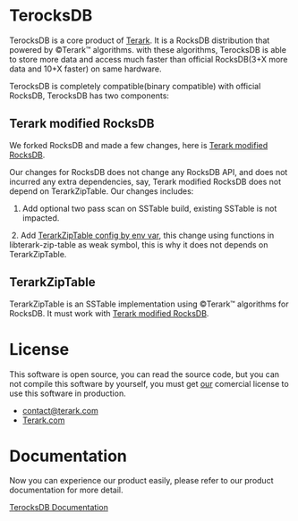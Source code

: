 # TerocksDB 

TerocksDB is a core product of [Terark](http://terark.com). It is a RocksDB distribution that powered by &copy;Terark&trade; algorithms. with these algorithms, TerocksDB is able to store more data and access much faster than official RocksDB(3+X more data and 10+X faster) on same hardware.

TerocksDB is completely compatible(binary compatible) with official RocksDB, TerocksDB has two components:

## Terark modified RocksDB

We forked RocksDB and made a few changes, here is [Terark modified RocksDB](http://github/rockeet/rocksdb).

Our changes for RocksDB does not change any RocksDB API, and does not incurred any extra dependencies, say, Terark modified RocksDB does not depend on TerarkZipTable. Our changes includes:

  1.  Add optional two pass scan on SSTable build, existing SSTable is not impacted.

  2.  Add [TerarkZipTable config by env var](), this change using functions in libterark-zip-table as weak symbol, this is why it does not depends on TerarkZipTable.

## TerarkZipTable

TerarkZipTable is an SSTable implementation using  &copy;Terark&trade; algorithms for RocksDB. It must work with [Terark modified RocksDB](http://github/rockeet/rocksdb).

# License
This software is open source, you can read the source code,
but you can not compile this software by yourself,
you must get [our](http://terark.com) comercial license to use this software in production.

- contact@terark.com
- [Terark.com](www.terark.com)

# Documentation
Now you can experience our product easily, please refer to our product documentation for more detail.

[TerocksDB Documentation](https://github.com/Terark/terark-zip-rocksdb/wiki)
